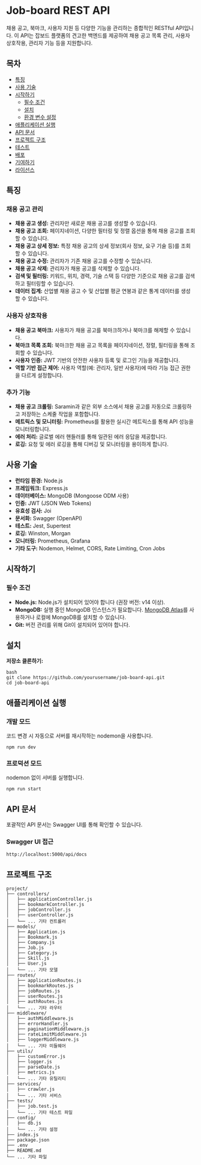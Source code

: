 # Job-board REST API

채용 공고, 북마크, 사용자 지원 등 다양한 기능을 관리하는 종합적인 RESTful API입니다. 이 API는 잡보드 플랫폼의 견고한 백엔드를 제공하여 채용 공고 목록 관리, 사용자 상호작용, 관리자 기능 등을 지원합니다.

## 목차

- [특징](#특징)
- [사용 기술](#사용-기술)
- [시작하기](#시작하기)
  - [필수 조건](#필수-조건)
  - [설치](#설치)
  - [환경 변수 설정](#환경-변수-설정)
- [애플리케이션 실행](#애플리케이션-실행)
- [API 문서](#api-문서)
- [프로젝트 구조](#프로젝트-구조)
- [테스트](#테스트)
- [배포](#배포)
- [기여하기](#기여하기)
- [라이선스](#라이선스)

## 특징

### 채용 공고 관리
- **채용 공고 생성:** 관리자만 새로운 채용 공고를 생성할 수 있습니다.
- **채용 공고 조회:** 페이지네이션, 다양한 필터링 및 정렬 옵션을 통해 채용 공고를 조회할 수 있습니다.
- **채용 공고 상세 정보:** 특정 채용 공고의 상세 정보(회사 정보, 요구 기술 등)를 조회할 수 있습니다.
- **채용 공고 수정:** 관리자가 기존 채용 공고를 수정할 수 있습니다.
- **채용 공고 삭제:** 관리자가 채용 공고를 삭제할 수 있습니다.
- **검색 및 필터링:** 키워드, 위치, 경력, 기술 스택 등 다양한 기준으로 채용 공고를 검색하고 필터링할 수 있습니다.
- **데이터 집계:** 산업별 채용 공고 수 및 산업별 평균 연봉과 같은 통계 데이터를 생성할 수 있습니다.

### 사용자 상호작용
- **채용 공고 북마크:** 사용자가 채용 공고를 북마크하거나 북마크를 해제할 수 있습니다.
- **북마크 목록 조회:** 북마크한 채용 공고 목록을 페이지네이션, 정렬, 필터링을 통해 조회할 수 있습니다.
- **사용자 인증:** JWT 기반의 안전한 사용자 등록 및 로그인 기능을 제공합니다.
- **역할 기반 접근 제어:** 사용자 역할(예: 관리자, 일반 사용자)에 따라 기능 접근 권한을 다르게 설정합니다.

### 추가 기능
- **채용 공고 크롤링:** Saramin과 같은 외부 소스에서 채용 공고를 자동으로 크롤링하고 저장하는 스케줄 작업을 포함합니다.
- **메트릭스 및 모니터링:** Prometheus를 활용한 실시간 메트릭스를 통해 API 성능을 모니터링합니다.
- **에러 처리:** 글로벌 에러 핸들러를 통해 일관된 에러 응답을 제공합니다.
- **로깅:** 요청 및 에러 로깅을 통해 디버깅 및 모니터링을 용이하게 합니다.

## 사용 기술

- **런타임 환경:** Node.js
- **프레임워크:** Express.js
- **데이터베이스:** MongoDB (Mongoose ODM 사용)
- **인증:** JWT (JSON Web Tokens)
- **유효성 검사:** Joi
- **문서화:** Swagger (OpenAPI)
- **테스트:** Jest, Supertest
- **로깅:** Winston, Morgan
- **모니터링:** Prometheus, Grafana
- **기타 도구:** Nodemon, Helmet, CORS, Rate Limiting, Cron Jobs

## 시작하기

### 필수 조건

- **Node.js:** Node.js가 설치되어 있어야 합니다 (권장 버전: v14 이상).
- **MongoDB:** 실행 중인 MongoDB 인스턴스가 필요합니다. [MongoDB Atlas](https://www.mongodb.com/cloud/atlas)를 사용하거나 로컬에 MongoDB를 설치할 수 있습니다.
- **Git:** 버전 관리를 위해 Git이 설치되어 있어야 합니다.

## 설치

**저장소 클론하기:**

   ```
   bash
   git clone https://github.com/yourusername/job-board-api.git
   cd job-board-api
   ```

## 애플리케이션 실행 

### 개발 모드

코드 변경 시 자동으로 서버를 재시작하는 nodemon을 사용합니다.
```
npm run dev
```

### 프로덕션 모드

nodemon 없이 서버를 실행합니다.
```
npm run start
```

## API 문서

포괄적인 API 문서는 Swagger UI를 통해 확인할 수 있습니다.

### Swagger UI 접근
```
http://localhost:5000/api/docs
```

## 프로젝트 구조
```
project/
├── controllers/
│   ├── applicationController.js
│   ├── bookmarkController.js
│   ├── jobController.js
│   ├── userController.js
│   └── ... 기타 컨트롤러
├── models/
│   ├── Application.js
│   ├── Bookmark.js
│   ├── Company.js
│   ├── Job.js
│   ├── Category.js
│   ├── Skill.js
│   ├── User.js
│   └── ... 기타 모델
├── routes/
│   ├── applicationRoutes.js
│   ├── bookmarkRoutes.js
│   ├── jobRoutes.js
│   ├── userRoutes.js
│   ├── authRoutes.js
│   └── ... 기타 라우터
├── middleware/
│   ├── authMiddleware.js
│   ├── errorHandler.js
│   ├── paginationMiddleware.js
│   ├── rateLimitMiddleware.js
│   ├── loggerMiddleware.js
│   └── ... 기타 미들웨어
├── utils/
│   ├── customError.js
│   ├── logger.js
│   ├── parseDate.js
│   ├── metrics.js
│   └── ... 기타 유틸리티
├── services/
│   ├── crawler.js
│   └── ... 기타 서비스
├── tests/
│   ├── job.test.js
│   └── ... 기타 테스트 파일
├── config/
│   ├── db.js
│   └── ... 기타 설정
├── index.js
├── package.json
├── .env
├── README.md
└── ... 기타 파일
```